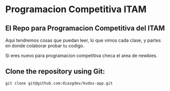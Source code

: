 # Programacion Competitiva ITAM

## El Repo para Programacion Competitiva del ITAM

Aqui tendremos cosas que puedan leer, lo que vimos cada clase, y partes en donde colaborar probar tu codigo.

Si eres nuevo para programacion competitiva checa el area de newbies.

## Clone the repository using Git:

```
git clone git@github.com:diazgdev/kudos-app.git
```
